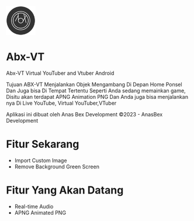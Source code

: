 <img src="abx.png" weight="80" height="80">

# Abx-VT
Abx-VT Virtual YouTuber and Vtuber Android

Tujuan ABX-VT Menjalankan Objek Mengambang Di Depan Home Ponsel
Dan Juga bisa Di Tempat Tertentu Seperti Anda sedang memainkan game,
Disitu akan terdapat APNG Animation PNG
Dan Anda juga bisa menjalankan nya Di Live YouTube, Virtual YouTuber,VTuber

Aplikasi ini dibuat oleh Anas Bex Development
©2023 - AnasBex Development

# Fitur Sekarang
- Import Custom Image
- Remove Background Green Screen

# Fitur Yang Akan Datang
- Real-time Audio
- APNG Animated PNG